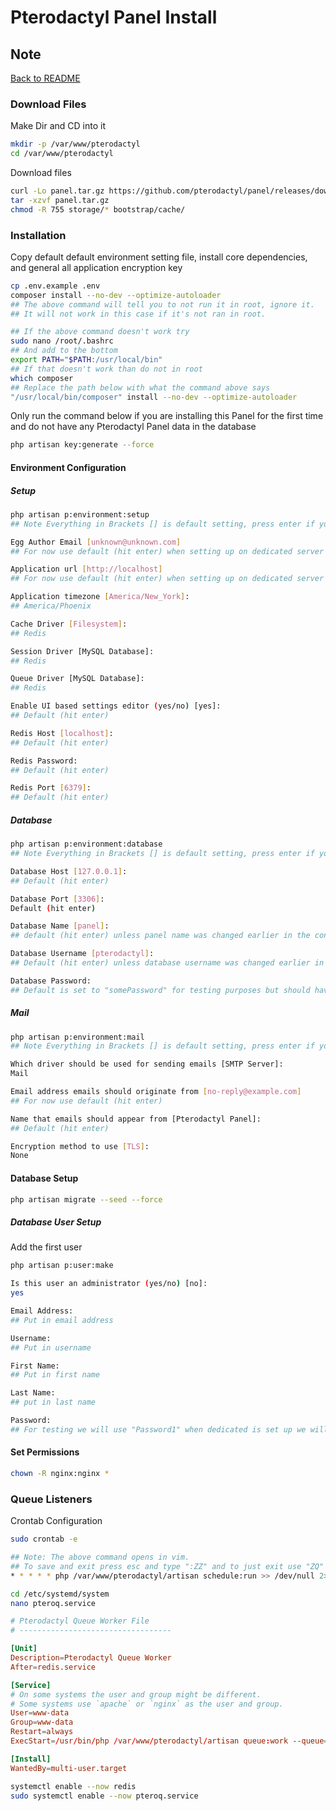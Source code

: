 # Pterodactyl Panel Install

## Note

[Back to README](README.md)

### Download Files

Make Dir and CD into it

```sh
mkdir -p /var/www/pterodactyl
cd /var/www/pterodactyl
```

Download files

```sh
curl -Lo panel.tar.gz https://github.com/pterodactyl/panel/releases/download/v1.1.1/panel.tar.gz
tar -xzvf panel.tar.gz
chmod -R 755 storage/* bootstrap/cache/
```

### Installation

Copy default default environment setting file, install core dependencies, and general all application encryption key

```sh
cp .env.example .env
composer install --no-dev --optimize-autoloader
## The above command will tell you to not run it in root, ignore it.
## It will not work in this case if it's not ran in root.

## If the above command doesn't work try
sudo nano /root/.bashrc
## And add to the bottom
export PATH="$PATH:/usr/local/bin"
## If that doesn't work than do not in root
which composer
## Replace the path below with what the command above says
"/usr/local/bin/composer" install --no-dev --optimize-autoloader
```

Only run the command below if you are installing this Panel for the first time and do not have any Pterodactyl Panel data in the database

```sh
php artisan key:generate --force
```

#### Environment Configuration

##### Setup

```sh
php artisan p:environment:setup
## Note Everything in Brackets [] is default setting, press enter if you want default
```

```sh
Egg Author Email [unknown@unknown.com]
## For now use default (hit enter) when setting up on dedicated server type in your email
```

```sh
Application url [http://localhost]
## For now use default (hit enter) when setting up on dedicated server use https://simplegaming.gg/
```

```sh
Application timezone [America/New_York]:
## America/Phoenix
```

```sh
Cache Driver [Filesystem]:
## Redis
```

```sh
Session Driver [MySQL Database]:
## Redis
```

```sh
Queue Driver [MySQL Database]:
## Redis
```

```sh
Enable UI based settings editor (yes/no) [yes]:
## Default (hit enter)
```

```sh
Redis Host [localhost]:
## Default (hit enter)
```

```sh
Redis Password:
## Default (hit enter)
```

```sh
Redis Port [6379]:
## Default (hit enter)
```

##### Database

```sh
php artisan p:environment:database
## Note Everything in Brackets [] is default setting, press enter if you want default
```

```sh
Database Host [127.0.0.1]:
## Default (hit enter)
```

```sh
Database Port [3306]:
Default (hit enter)
```

```sh
Database Name [panel]:
## default (hit enter) unless panel name was changed earlier in the configuration
```

```sh
Database Username [pterodactyl]:
## Default (hit enter) unless database username was changed earlier in the configuration
```

```sh
Database Password:
## Default is set to "somePassword" for testing purposes but should have been changed for actual install
```

##### Mail

```sh
php artisan p:environment:mail
## Note Everything in Brackets [] is default setting, press enter if you want default
```

```sh
Which driver should be used for sending emails [SMTP Server]:
Mail
```

```sh
Email address emails should originate from [no-reply@example.com]
## For now use default (hit enter)
```

```sh
Name that emails should appear from [Pterodactyl Panel]:
## Default (hit enter)
```

```sh
Encryption method to use [TLS]:
None
```

#### Database Setup

```sh
php artisan migrate --seed --force
```

##### Database User Setup

Add the first user

```sh
php artisan p:user:make
```

```sh
Is this user an administrator (yes/no) [no]:
yes
```

```sh
Email Address:
## Put in email address
```

```sh
Username:
## Put in username
```

```sh
First Name:
## Put in first name
```

```sh
Last Name:
## put in last name
```

```sh
Password:
## For testing we will use "Password1" when dedicated is set up we will use actual password. Enter password - Note: Must be at a minimum 8 characters, contain one capital, and one number
```

#### Set Permissions

```sh
chown -R nginx:nginx *
```

### Queue Listeners

Crontab Configuration

```sh
sudo crontab -e
```

```sh
## Note: The above command opens in vim.
## To save and exit press esc and type ":ZZ" and to just exit use "ZQ" than press enter
* * * * * php /var/www/pterodactyl/artisan schedule:run >> /dev/null 2>&1
```

```sh
cd /etc/systemd/system
nano pteroq.service
```

```conf
# Pterodactyl Queue Worker File
# ----------------------------------

[Unit]
Description=Pterodactyl Queue Worker
After=redis.service

[Service]
# On some systems the user and group might be different.
# Some systems use `apache` or `nginx` as the user and group.
User=www-data
Group=www-data
Restart=always
ExecStart=/usr/bin/php /var/www/pterodactyl/artisan queue:work --queue=high,standard,low --sleep=3 --tries=3

[Install]
WantedBy=multi-user.target
```

```sh
systemctl enable --now redis
sudo systemctl enable --now pteroq.service
```
